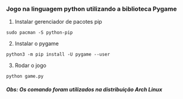 ### Jogo na linguagem python utilizando a biblioteca Pygame

1. Instalar gerenciador de pacotes pip
```
sudo pacman -S python-pip  
```

2. Instalar o pygame
```
python3 -m pip install -U pygame --user
```

3. Rodar o jogo
```
python game.py
```

##### Obs: Os comando foram utilizados na distribuição Arch Linux